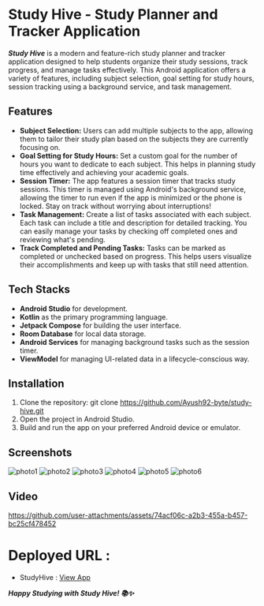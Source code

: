 # Study Hive - Study Planner and Tracker Application
***Study Hive*** is a modern and feature-rich study planner and tracker application designed to help students organize their study sessions, track progress, and manage tasks effectively. This Android application offers a variety of features, including subject selection, goal setting for study hours, session tracking using a background service, and task management.
## Features
- **Subject Selection:** Users can add multiple subjects to the app, allowing them to tailor their study plan based on the subjects they are currently focusing on.
- **Goal Setting for Study Hours:** Set a custom goal for the number of hours you want to dedicate to each subject. This helps in planning study time effectively and achieving your academic goals.
- **Session Timer:** The app features a session timer that tracks study sessions. This timer is managed using Android's background service, allowing the timer to run even if the app is minimized or the phone is locked. Stay on track without worrying about interruptions!
- **Task Management:** Create a list of tasks associated with each subject. Each task can include a title and description for detailed tracking. You can easily manage your tasks by checking off completed ones and reviewing what's pending.
- **Track Completed and Pending Tasks:** Tasks can be marked as completed or unchecked based on progress. This helps users visualize their accomplishments and keep up with tasks that still need attention.
## Tech Stacks 
- **Android Studio** for development.
- **Kotlin** as the primary programming language.
- **Jetpack Compose** for building the user interface.
- **Room Database** for local data storage.
- **Android Services** for managing background tasks such as the session timer.
- **ViewModel** for managing UI-related data in a lifecycle-conscious way.
## Installation 
1. Clone the repository:
   git clone https://github.com/Ayush92-byte/study-hive.git
2. Open the project in Android Studio.
3. Build and run the app on your preferred Android device or emulator.
## Screenshots
![photo1](https://github.com/user-attachments/assets/b98c89af-06c1-4a72-85e6-7fdbabf0f14f)
![photo2](https://github.com/user-attachments/assets/a4fcc0bd-2e02-4a7d-a10d-e09a79caa749)
![photo3](https://github.com/user-attachments/assets/bd2d5bc4-ef11-4f2d-811b-7be81e02dcb8)
![photo4](https://github.com/user-attachments/assets/7c2dfa7c-2466-4efd-b84f-d84ba40641d1)
![photo5](https://github.com/user-attachments/assets/82459b76-c8c7-46e1-86bb-3499d8f34fdb)
![photo6](https://github.com/user-attachments/assets/64b0f76d-de0b-4767-972a-c062421a3aef)

## Video 
https://github.com/user-attachments/assets/74acf06c-a2b3-455a-b457-bc25cf478452

# Deployed URL : 
- StudyHive : [View App](https://drive.google.com/file/d/1dIb6X3vdCNdzUli1g32dDdxiweQnJ25T/view?usp=drive_link)





***Happy Studying with Study Hive! 📚✨***


